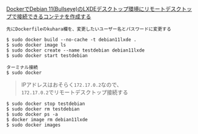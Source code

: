 [DockerでDebian 11(Bullseye)のLXDEデスクトップ環境にリモートデスクトップで接続できるコンテナを作成する](http://serverarekore.blogspot.com/2022/02/dockerdebian-11bullseyelxde.html)

```
先にDockerfileのkuhara欄を、変更したいユーザー名とパスワードに変更する

$ sudo docker build --no-cache -t debian11lxde .
$ sudo docker image ls
$ sudo docker create --name testdebian debian11lxde
$ sudo docker start testdebian

ターミナル接続
$ sudo docker 
```

> IPアドレスはおそらく`172.17.0.2`なので、  
> `172.17.0.2`でリモートデスクトップ接続する

```
$ sudo docker stop testdebian
$ sudo docker rm testdebian
$ sudo docker ps -a
$ docker image rm debian11lxde
$ sudo docker images
```